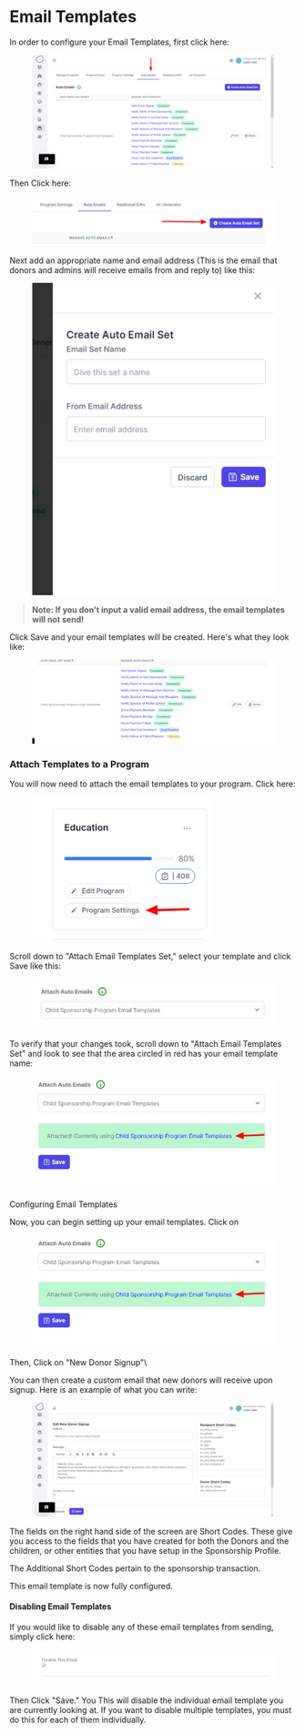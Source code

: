 # Email Templates

In order to configure your Email Templates, first click here:

<figure><img src="../.gitbook/assets/image_2023-05-24_162914405.png" alt=""><figcaption></figcaption></figure>

Then Click here:&#x20;

<figure><img src="../.gitbook/assets/image_2023-05-24_163008400.png" alt=""><figcaption></figcaption></figure>

Next add an appropriate name and email address (This is the email that donors and admins will receive emails from and reply to) like this:

<figure><img src="../.gitbook/assets/image_2023-05-24_163106454.png" alt=""><figcaption></figcaption></figure>

> **Note: If you don't input a valid email address, the email templates will not send!**

Click Save and your email templates will be created. Here's what they look like:

<figure><img src="../.gitbook/assets/image_2023-05-24_163232844.png" alt=""><figcaption></figcaption></figure>

### Attach Templates to a Program

You will now need to attach the email templates to your program. Click here:

<figure><img src="../.gitbook/assets/image_2023-05-24_163426796.png" alt=""><figcaption></figcaption></figure>

Scroll down to "Attach Email Templates Set," select your template and click Save like this:

<figure><img src="../.gitbook/assets/image_2023-05-24_163535834.png" alt=""><figcaption></figcaption></figure>

To verify that your changes took, scroll down to "Attach Email Templates Set" and look to see that the area circled in red has your email template name:

<figure><img src="../.gitbook/assets/image_2023-05-24_163647397.png" alt=""><figcaption></figcaption></figure>

Configuring Email Templates

Now, you can begin setting up your email templates. Click on&#x20;

<figure><img src="../.gitbook/assets/image_2023-05-24_163647397.png" alt=""><figcaption></figcaption></figure>

Then, Click on "New Donor Signup"\


You can then create a custom email that new donors will receive upon signup. Here is an example of what you can write:

<figure><img src="../.gitbook/assets/image_2023-05-24_163830927.png" alt=""><figcaption></figcaption></figure>

The fields on the right hand side of the screen are Short Codes. These give you access to the fields that you have created for both the Donors and the children, or other entities that you have setup in the Sponsorship Profile.&#x20;

The Additional Short Codes pertain to the sponsorship transaction.&#x20;

This email template is now fully configured.

#### Disabling Email Templates

If you would like to disable any of these email templates from sending, simply click here:

<figure><img src="../.gitbook/assets/image_2023-05-24_164026294 (1).png" alt=""><figcaption></figcaption></figure>

Then Click "Save." You This will disable the individual email template you are currently looking at. If you want to disable multiple templates, you must do this for each of them individually.
